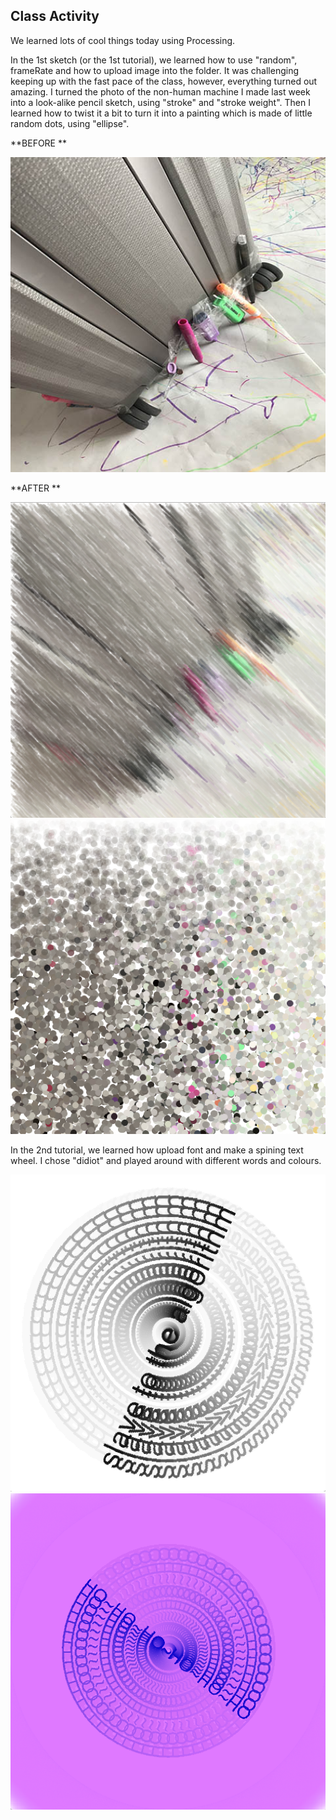 
## Class Activity 

We learned lots of cool things today using Processing.

In the 1st sketch (or the 1st tutorial), we learned how to use "random", frameRate and how to upload image into the folder. It was challenging keeping up with the fast pace of the class, however, everything turned out amazing. I turned the photo of the non-human machine I made last week into a look-alike pencil sketch, using "stroke" and "stroke weight". Then I learned how to twist it a bit to turn it into a painting which is made of little random dots, using "ellipse". 

**BEFORE **

<img src="https://github.com/kathyminhanh97/slavetothealgorithm/blob/master/week4/IMG_4084.jpg" width= "600" > 

**AFTER **

<img src="https://github.com/kathyminhanh97/slavetothealgorithm/blob/master/week4/sketchy.png" width= "600" > 

<img src="https://github.com/kathyminhanh97/slavetothealgorithm/blob/master/week4/dots.png" width= "600" > 

In the 2nd tutorial, we learned how upload font and make a spining text wheel. I chose "didiot" and played around with different words and colours.

<img src="https://github.com/kathyminhanh97/slavetothealgorithm/blob/master/week4/spinning.png" width= "600" > 

<img src="https://github.com/kathyminhanh97/slavetothealgorithm/blob/master/week4/alterspinning.png" width= "600" > 



